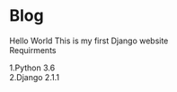 # Blog
Hello World This is my first Django website</br>
Requirments</br>

1.Python 3.6</br>
2.Django 2.1.1



